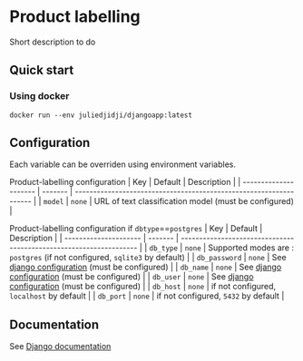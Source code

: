 # Product labelling

Short description to do


## Quick start

### Using docker

```
docker run --env juliedjidji/djangoapp:latest
```

## Configuration

Each variable can be overriden using environment variables.

Product-labelling configuration
| Key | Default | Description |
| --------------------- | ------- | ------------------------------------------------------------------ |
| `model` | `none` | URL of text classification model (must be configured) |

Product-labelling configuration if `dbtype`==`postgres`
| Key | Default | Description |
| --------------------- | ------- | ------------------------------------------------------------------ |
| `db_type` | `none` | Supported modes are : `postgres` (if not configured, `sqlite3` by default)  |
| `db_password` | `none` | See [django configuration](https://docs.djangoproject.com/fr/3.0/ref/settings/#std:setting-DATABASES) (must be configured) |
| `db_name` | `none` | See [django configuration](https://docs.djangoproject.com/fr/3.0/ref/settings/#std:setting-DATABASES) (must be configured) |
| `db_user` | `none` | See [django configuration](https://docs.djangoproject.com/fr/3.0/ref/settings/#std:setting-DATABASES) (must be configured) |
| `db_host` | `none` | if not configured, `localhost` by default |
| `db_port` | `none` | if not configured, `5432` by default |

## Documentation

See [Django documentation](https://docs.djangoproject.com/fr/3.0/)



